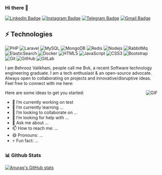 ### Hi there 👋

[![Linkedin Badge](https://img.shields.io/badge/-behrooz.valikhani-blue?style=flat-square&logo=Linkedin&logoColor=white&link=https://www.linkedin.com/in/behrooz.valikhani/)](https://www.linkedin.com/in/behrooz.valikhani/)
[![Instagram Badge](https://img.shields.io/badge/-behrooz.valikhani-purple?style=flat-square&logo=instagram&logoColor=white&link=https://instagram.com/behrooz.valikhani/)](https://instagram.com/behrooz.valikhani)
[![Telegram Badge](https://img.shields.io/badge/-BvkDev-blue?style=flat-square&logo=Telegram&logoColor=white&link=https://telegram.me/BvkDev/)](https://telegram.me/BvkDev/)
[![Gmail Badge](https://img.shields.io/badge/-behrooz.valikhani@gmail.com-c14438?style=flat-square&logo=Gmail&logoColor=white&link=mailto:behrooz.valikhani@gmail.com)](mailto:behrooz.valikhani@gmail.com)

## ⚡ Technologies

![PHP](https://img.shields.io/badge/-PHP-black?style=flat-square&logo=php)
![Laravel](https://img.shields.io/badge/-Laravel-black?style=flat-square&logo=laravel)
![MySQL](https://img.shields.io/badge/-MySQL-black?style=flat-square&logo=mysql)
![MongoDB](https://img.shields.io/badge/-MongoDB-black?style=flat-square&logo=mongodb)
![Redis](https://img.shields.io/badge/-Redis-black?style=flat-square&logo=Redis)
![Nodejs](https://img.shields.io/badge/-Nodejs-black?style=flat-square&logo=Node.js)
![RabbitMq](https://img.shields.io/badge/-RabbitMq-black?style=flat-square&logo=rabbitmq)
![ElasticSearch](https://img.shields.io/badge/-ElasticSearch-005571?style=flat-square&logo=elasticsearch)
![Docker](https://img.shields.io/badge/-Docker-black?style=flat-square&logo=docker)
![HTML5](https://img.shields.io/badge/-HTML5-E34F26?style=flat-square&logo=html5&logoColor=white)
![JavaScript](https://img.shields.io/badge/-JavaScript-black?style=flat-square&logo=javascript)
![CSS3](https://img.shields.io/badge/-CSS3-1572B6?style=flat-square&logo=css3)
![Bootstrap](https://img.shields.io/badge/-Bootstrap-563D7C?style=flat-square&logo=bootstrap)
![Git](https://img.shields.io/badge/-Git-black?style=flat-square&logo=git)
![GitHub](https://img.shields.io/badge/-GitHub-181717?style=flat-square&logo=github)
![GitLab](https://img.shields.io/badge/-GitLab-FCA121?style=flat-square&logo=gitlab)


I am ‌Behrooz Valikhani, people call me Bvk, a recent Software technology engineering graduate. I am a tech enthusiast & an open-source advocate. Always open to collaborating on projects and innovative/disruptive ideas. Feel free to connect with me here:

<img align="right" alt="GIF" src="https://gist.github.com/Prince-Shivaram/106aa0f37f016eda7ec65de5acb90471/raw/760aff1fe331f8a445d4573aa88fd2ec16e72b83/My-work.gif" />

Here are some ideas to get you started:

- 🔭 I’m currently working on test
- 🌱 I’m currently learning ...
- 👯 I’m looking to collaborate on ...
- 🤔 I’m looking for help with ...
- 💬 Ask me about ...
- 📫 How to reach me: ...
- 😄 Pronouns: ...
- ⚡ Fun fact: ...

### 📊 Github Stats
[![Anurag's GitHub stats](https://github-readme-stats.vercel.app/api?username=BehroozBvk&theme=tokyonight&show_icons=true)](https://github.com/anuraghazra/github-readme-stats) 
